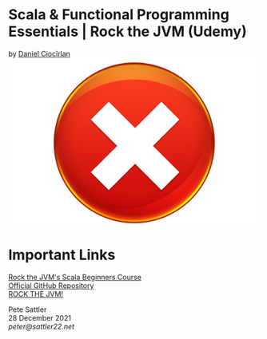 # Scala &amp; Functional Programming Essentials | Rock the JVM (Udemy)
by [Daniel Ciocîrlan](https://www.udemy.com/user/daniel-ciocirlan/)
![Udemy Certificate](https://github.com/peter-sattler/scala-beginners-udemy/blob/master/certificate.jpg)

# Important Links

[Rock the JVM's Scala Beginners Course](https://www.udemy.com/course/rock-the-jvm-scala-for-beginners/)  
[Official GitHub Repository](https://github.com/rockthejvm/udemy-scala-beginners)  
[ROCK THE JVM!](https://rockthejvm.com)  

Pete Sattler  
28 December 2021  
_peter@sattler22.net_
